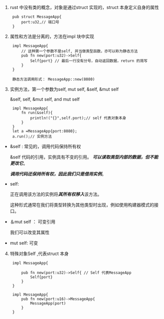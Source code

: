 1. rust 中没有类的概念，对象是通过struct 实现的，struct 本身定义自身的属性

        pub struct MessageApp{
            port:u32,// 端口号
        }

2. 属性和方法是分离的，方法在impl 块中实现

        impl MessageApp{
            // 这种第一个参数不是self, 并当做类型函数，亦可以称为静态方法
            pub fn new(port:u32)->Self{
                Self{port} // 最后一行没有分号，自动返回数据，return 的简写
            }
        }

        静态方法调用形式： MessageApp::new(8080)

3. 实例方法，第一个参数为self, mut self, &self, &mut self

   &self, self, &mut self, and mut self

        impl MessageApp{
            fn run(&self){
                println!("{}",self.port);// self 代表对象本身
            }
        }
        let a =MessageApp{port:8080};
        a.run();// 实例方法

+ &self : 常见的，调用代码保持所有权

   &self 代码的引用，实例具有不变的引用。
   ***可以读取类型内部的数据，但不能更改它***。
   
   ***调用代码还保持所有权，因此我们只是借用实例***。

+ self: 

   正在调用该方法的实例将***其所有权移入***该方法。

    这种形式通常在我们将类型转换为其他类型时出现，例如使用构建器模式的接口。

+ ＆mut self ： 可变引用

   我们可以改变其属性

+ mut self: 可变
   
  

4. 特殊对象Self ,代表struct 本身

        impl MessageApp{
           
            pub fn new(port:u32)->Self{ // Self 代表MessageApp
                Self{port} 
            }
        }

        impl MessageApp{
            pub fn new(port:u16)->MessageApp{
                MessageApp(port)
            }
        }

